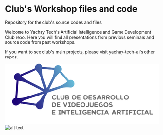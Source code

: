 # Club's Workshop files and code
Repository for the club's source codes and files

Welcome to Yachay Tech's Artificial Intelligence and Game Development Club repo. Here you will find all presentations from previous seminars and source code from past workshops.

If you want to see club's main projects, please visit yachay-tech-ai's other repos.

![alt text](https://github.com/yachay-tech-ai/Club_files_n_code/blob/master/Logos/Logo_Club_1.png)
![alt text](https://github.com/yachay-tech-ai/Club_files_n_code/blob/master/Logos/Logo_University_1.png)
